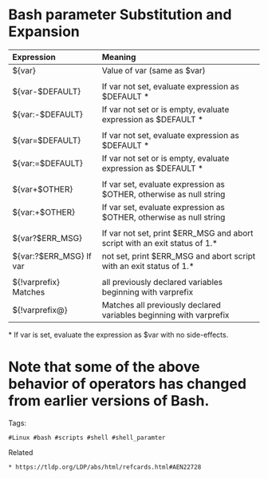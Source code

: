 # Bash parameter Substitution and Expansion

|Expression |	Meaning |
|:--------- | :------ |
|${var} |	Value of var (same as $var) |
|||
|${var-$DEFAULT} |	If var not set, evaluate expression as $DEFAULT *|
|${var:-$DEFAULT}|	If var not set or is empty, evaluate expression as $DEFAULT *|  
|||
|${var=$DEFAULT} |	If var not set, evaluate expression as $DEFAULT * |
|${var:=$DEFAULT}	| If var not set or is empty, evaluate expression as $DEFAULT * |  
|||
|${var+$OTHER} |	If var set, evaluate expression as $OTHER, otherwise as null string |
|${var:+$OTHER} |	If var set, evaluate expression as $OTHER, otherwise as null string |
|||
|${var?$ERR_MSG} |	If var not set, print $ERR_MSG and abort script with an exit status of 1.*|
|${var:?$ERR_MSG}	If var | not set, print $ERR_MSG and abort script with an exit status of 1.*|
|||
|${!varprefix}	Matches | all previously declared variables beginning with varprefix |
|${!varprefix@} |	Matches all previously declared variables beginning with varprefix |

\* If var is set, evaluate the expression as $var with no side-effects.
# Note that some of the above behavior of operators has changed from earlier versions of Bash.

Tags:
```
#Linux #bash #scripts #shell #shell_paramter
```

Related
```
* https://tldp.org/LDP/abs/html/refcards.html#AEN22728
```
